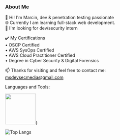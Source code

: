 ### About Me 

🔭 Hi! I'm Marcin, dev & penetration testing passionate   
🌐 Currently I am learning full-stack web development.  
💼 I'm looking for dev/security intern  
  
✔️ My Certifications  
• OSCP Certified  
• AWS SysOps Certified  
• AWS Cloud Practitioner Certified  
• Degree in Cyber Security & Digital Forensics  
      
📫 Thanks for visiting and feel free to contact me: msdevsecmedia@gmail.com

Languages and Tools:  
  
<img src ="https://github.com/msdevsec/msdevsec/assets/63856206/135c31a7-5c1c-435e-9734-3589ff1bbc50" width="100" height="100">)

![Top Langs](https://github-readme-stats.vercel.app/api/top-langs/?username=msdevsec&layout=compact)

